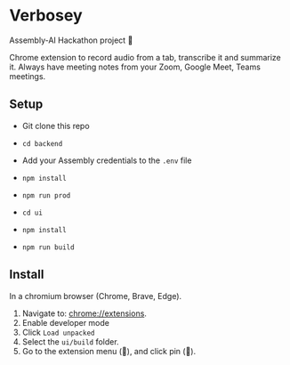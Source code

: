 # Verbosey

Assembly-AI Hackathon project 📢

Chrome extension to record audio from a tab, transcribe it and summarize it.
Always have meeting notes from your Zoom, Google Meet, Teams meetings.

## Setup

- Git clone this repo
- `cd backend`
- Add your Assembly credentials to the `.env` file
- `npm install`
- `npm run prod`

- `cd ui`
- `npm install`
- `npm run build`

## Install

In a chromium browser (Chrome, Brave, Edge).

1. Navigate to: [chrome://extensions](chrome://extensions).
2. Enable developer mode
3. Click `Load unpacked`
4. Select the `ui/build` folder.
5. Go to the extension menu (🧩), and click pin (📌).
